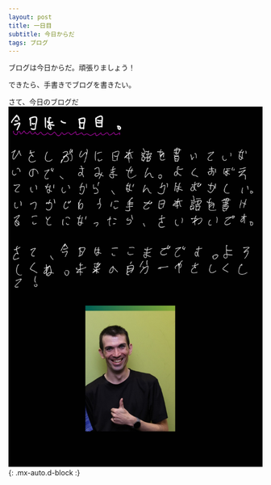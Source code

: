 ```yaml
---
layout: post
title: 一日目
subtitle: 今日からだ
tags: ブログ
---
```


ブログは今日からだ。頑張りましょう！

できたら、手書きでブログを書きたい。

さて、今日のブログだ![一日目](/assets/img/day1.jpg){: .mx-auto.d-block :}